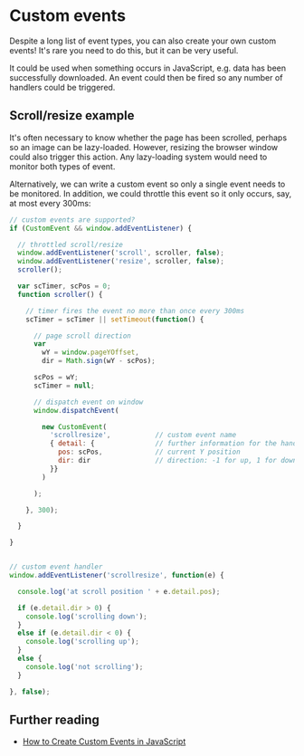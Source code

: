 # Custom events

Despite a long list of event types, you can also create your own custom events! It's rare you need to do this, but it can be very useful.

It could be used when something occurs in JavaScript, e.g. data has been successfully downloaded. An event could then be fired so any number of handlers could be triggered.


## Scroll/resize example

It's often necessary to know whether the page has been scrolled, perhaps so an image can be lazy-loaded. However, resizing the browser window could also trigger this action. Any lazy-loading system would need to monitor both types of event.

Alternatively, we can write a custom event so only a single event needs to be monitored. In addition, we could throttle this event so it only occurs, say, at most every 300ms:


```javascript
// custom events are supported?
if (CustomEvent && window.addEventListener) {

  // throttled scroll/resize
  window.addEventListener('scroll', scroller, false);
  window.addEventListener('resize', scroller, false);
  scroller();

  var scTimer, scPos = 0;
  function scroller() {

    // timer fires the event no more than once every 300ms
    scTimer = scTimer || setTimeout(function() {

      // page scroll direction
      var
        wY = window.pageYOffset,
        dir = Math.sign(wY - scPos);

      scPos = wY;
      scTimer = null;

      // dispatch event on window
      window.dispatchEvent(

        new CustomEvent(
          'scrollresize',           // custom event name
          { detail: {               // further information for the handler
            pos: scPos,             // current Y position
            dir: dir                // direction: -1 for up, 1 for down, 0 for no scroll
          }}
        )

      );

    }, 300);

  }

}


// custom event handler
window.addEventListener('scrollresize', function(e) {

  console.log('at scroll position ' + e.detail.pos);

  if (e.detail.dir > 0) {
    console.log('scrolling down');
  }
  else if (e.detail.dir < 0) {
    console.log('scrolling up');
  }
  else {
    console.log('not scrolling');
  }

}, false);


```

## Further reading

* [How to Create Custom Events in JavaScript](https://www.sitepoint.com/javascript-custom-events/)

